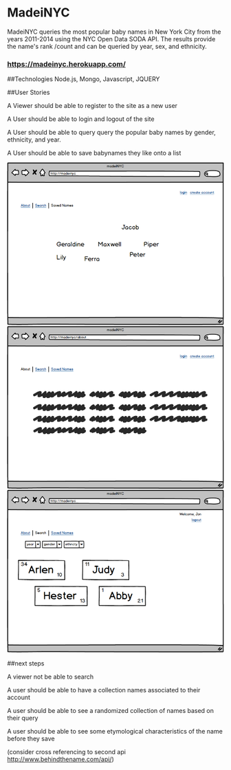 # MadeiNYC

MadeiNYC queries the most popular baby names in New York City from the years 2011-2014 using the NYC Open Data SODA API.  The results provide the name's rank /count and can be queried by year, sex, and ethnicity. 

### https://madeinyc.herokuapp.com/

##Technologies
Node.js, Mongo, Javascript, JQUERY

##User Stories

A Viewer should be able to register to the site as a new user

A User should be able to login and logout of the site

A User should be able to query query the popular baby names by gender, ethnicity, and year.

A User should be able to save babynames they like onto a list


![Alt text](media/madeinyc_01.png "MadeiNYC 1")
![Alt text](media/madeinyc_02.png "MadeiNYC 2")
![Alt text](media/madeinyc_03.png "MadeiNYC 3")


##next steps

A viewer not be able to search

A user should be able to have a collection names associated to their account

A user should be able to see a randomized collection of names based on their query

A user should be able to see some etymological characteristics of the name before they save 

(consider cross referencing to second api http://www.behindthename.com/api/)
